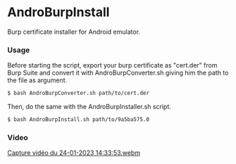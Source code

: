 # AndroBurpInstall
Burp certificate installer for Android emulator.

### Usage

Before starting the script, export your burp certificate as "cert.der" from Burp Suite and convert it with AndroBurpConverter.sh giving him the path to the file as argument.

```bash
$ bash AndroBurpConverter.sh path/to/cert.der
```

Then, do the same with the AndroBurpInstaller.sh script.

```bash
$ bash AndroBurpInstall.sh path/to/9a5ba575.0
```

### Video

[Capture vidéo du 24-01-2023 14:33:53.webm](https://user-images.githubusercontent.com/40497633/214308798-6d39523d-4cc8-4c9e-81ae-6cceab73d24d.webm)
